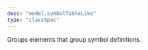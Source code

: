 ```yaml
---
desc: "model.symbolTableLike"
type: "classSpec"
---
```


Groups elements that group symbol definitions.